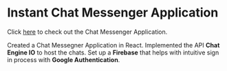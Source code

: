 # Instant Chat Messenger Application

Click [here](https://instantchatmessenger.netlify.app/) to check out the Chat Messenger Application.

Created a Chat Messegner Application in React. 
Implemented the API <b>Chat Engine IO</b> to host the chats.
Set up a <b>Firebase</b> that helps with intuitive sign in process with <b>Google Authentication</b>. 
